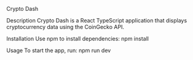 Crypto Dash

Description
Crypto Dash is a React TypeScript application that displays cryptocurrency data using the CoinGecko API.

Installation
Use npm to install dependencies:
npm install

Usage
To start the app, run:
npm run dev